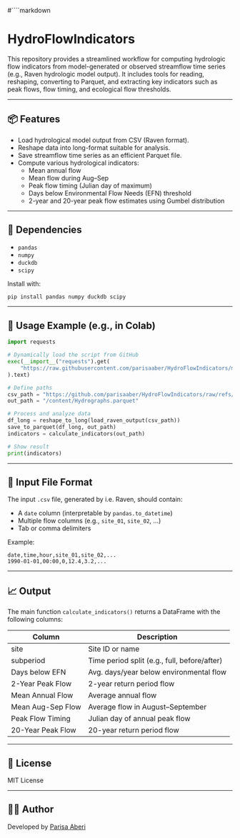 #````markdown
# HydroFlowIndicators

This repository provides a streamlined workflow for computing hydrologic flow indicators from model-generated or observed streamflow time series (e.g., Raven hydrologic model output). It includes tools for reading, reshaping, converting to Parquet, and extracting key indicators such as peak flows, flow timing, and ecological flow thresholds.

---

## 📦 Features

- Load hydrological model output from CSV (Raven format).
- Reshape data into long-format suitable for analysis.
- Save streamflow time series as an efficient Parquet file.
- Compute various hydrological indicators:
  - Mean annual flow
  - Mean flow during Aug–Sep
  - Peak flow timing (Julian day of maximum)
  - Days below Environmental Flow Needs (EFN) threshold
  - 2-year and 20-year peak flow estimates using Gumbel distribution

---

## 🔧 Dependencies

- `pandas`
- `numpy`
- `duckdb`
- `scipy`

Install with:

```bash
pip install pandas numpy duckdb scipy
````

---

## 🚀 Usage Example (e.g., in Colab)

```python
import requests

# Dynamically load the script from GitHub
exec(__import__("requests").get(
    "https://raw.githubusercontent.com/parisaaber/HydroFlowIndicators/main/script.py"
).text)

# Define paths
csv_path = "https://github.com/parisaaber/HydroFlowIndicators/raw/refs/heads/main/Hydrographs.csv"
out_path = "/content/Hydrographs.parquet"

# Process and analyze data
df_long = reshape_to_long(load_raven_output(csv_path))
save_to_parquet(df_long, out_path)
indicators = calculate_indicators(out_path)

# Show result
print(indicators)
```

---

## 📁 Input File Format

The input `.csv` file, generated by i.e. Raven, should contain:

* A `date` column (interpretable by `pandas.to_datetime`)
* Multiple flow columns (e.g., `site_01`, `site_02`, ...)
* Tab or comma delimiters

Example:

```
date,time,hour,site_01,site_02,...
1990-01-01,00:00,0,12.4,3.2,...
```

---

## 📈 Output

The main function `calculate_indicators()` returns a DataFrame with the following columns:

| Column            | Description                                  |
| ----------------- | -------------------------------------------- |
| site              | Site ID or name                              |
| subperiod         | Time period split (e.g., full, before/after) |
| Days below EFN    | Avg. days/year below environmental flow      |
| 2-Year Peak Flow  | 2-year return period flow                    |
| Mean Annual Flow  | Average annual flow                          |
| Mean Aug-Sep Flow | Average flow in August–September             |
| Peak Flow Timing  | Julian day of annual peak flow               |
| 20-Year Peak Flow | 20-year return period flow                   |

---

## 📘 License

MIT License

---

## 👩‍💻 Author

Developed by [Parisa Aberi](https://github.com/parisaaber)
